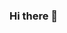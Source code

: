 ### Hi there 👋

<!--
**Lilyblom/Lilyblom** is a ✨ _special_ ✨ repository because its `README.md` (this file) appears on your GitHub profile.

Here are some ideas to get you started:

Boas vindas ao meu perfil 💙💙
Meu nome é Lilyblom

Estou estudando na Alura
Estou me desenvolvendo na linguagem JavaScript
Utilizo esse espaço para minha organização e compartilhamento dos meu projetos desenvolvidos
-->
